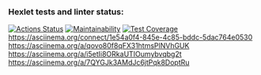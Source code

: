 ### Hexlet tests and linter status:
[![Actions Status](https://github.com/Vladimir-Serebrennikov/java-project-61/workflows/hexlet-check/badge.svg)](https://github.com/Vladimir-Serebrennikov/java-project-61/actions)
[![Maintainability](https://api.codeclimate.com/v1/badges/333b378ef27a838a3919/maintainability)](https://codeclimate.com/github/Vladimir-Serebrennikov/java-project-61/maintainability)
[![Test Coverage](https://api.codeclimate.com/v1/badges/333b378ef27a838a3919/test_coverage)](https://codeclimate.com/github/Vladimir-Serebrennikov/java-project-61/test_coverage)
https://asciinema.org/connect/1e54a0f4-845e-4c85-bddc-5dac764e0530
https://asciinema.org/a/qovo80f8qFX31htmsPlNVhGUK
https://asciinema.org/a/i5etIi8ORkaUTIOumybvqbg2t
https://asciinema.org/a/7QYGJk3AMdJc6jtPqk8DoptRu
